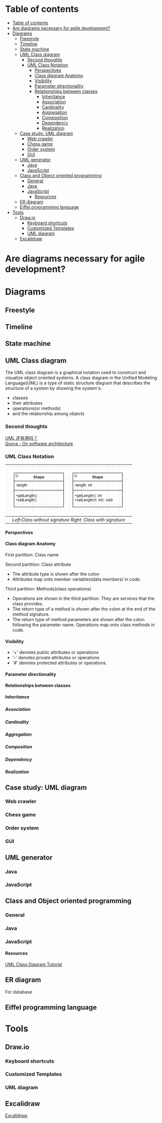 # Table of contents
- [Table of contents](#table-of-contents)
- [Are diagrams necessary for agile development?](#are-diagrams-necessary-for-agile-development)
- [Diagrams](#diagrams)
  - [Freestyle](#freestyle)
  - [Timeline](#timeline)
  - [State machine](#state-machine)
  - [UML Class diagram](#uml-class-diagram)
    - [Second thoughts](#second-thoughts)
    - [UML Class Notation](#uml-class-notation)
      - [Perspectives](#perspectives)
      - [Class diagram Anatomy](#class-diagram-anatomy)
      - [Visibility](#visibility)
      - [Parameter directionality](#parameter-directionality)
      - [Relationships between classes](#relationships-between-classes)
        - [Inheritance](#inheritance)
        - [Association](#association)
        - [Cardinality](#cardinality)
        - [Aggregation](#aggregation)
        - [Composition](#composition)
        - [Dependency](#dependency)
        - [Realization](#realization)
  - [Case study: UML diagram](#case-study-uml-diagram)
    - [Web crawler](#web-crawler)
    - [Chess game](#chess-game)
    - [Order system](#order-system)
    - [GUI](#gui)
  - [UML generator](#uml-generator)
    - [Java](#java)
    - [JavaScript](#javascript)
  - [Class and Object oriented programming](#class-and-object-oriented-programming)
    - [General](#general)
    - [Java](#java-1)
    - [JavaScript](#javascript-1)
      - [Resources](#resources)
  - [ER diagram](#er-diagram)
  - [Eiffel programming language](#eiffel-programming-language)
- [Tools](#tools)
  - [Draw.io](#drawio)
    - [Keyboard shortcuts](#keyboard-shortcuts)
    - [Customized Templates](#customized-templates)
    - [UML diagram](#uml-diagram)
  - [Excalidraw](#excalidraw)
# Are diagrams necessary for agile development?
# Diagrams
## Freestyle
## Timeline
## State machine
## UML Class diagram
The UML class diagram is a graphical notation used to construct and visualize object oriented systems. A class diagram in the Unified Modeling Language(UML) is a type of static structure diagram that describes the structure of a system by showing the system's:
- classes
- their attributes
- operations(or methods)
- and the relationship among objects

### Second thoughts
[UML 还有用吗？](https://www.zhihu.com/question/23569835)  
[Quora - On software architecture](https://www.quora.com/How-can-we-design-and-model-software-if-we-want-to-use-functional-programming-languages-and-there-are-no-classes-and-OOP-concepts-involved-Do-we-have-something-like-UML-for-functional-languages)
### UML Class Notation

| ![UML-class](./assets/UML-class.PNG) |
|:--:|
| *Left:Class without signature  Right: Class with signature* |
#### Perspectives
#### Class diagram Anatomy
First partition: Class name  

Second partition: Class attribute
- The attribute type is shown after the colon
- Attributes map onto member variables(data members) in code.  

Third partition: Methods(class operations)
- Operations are shown in the third partition. They are services that the class provides.
- The return type of a method is shown after the colon at the end of the method signature.
- The return type of method parameters are shown after the colon following the parameter name. Operations map onto class methods in code.
#### Visibility
- '+' denotes public attributes or operations
- '-' denotes private attributes or operations
- '#' denotes protected attributes or operations.
#### Parameter directionality
#### Relationships between classes
##### Inheritance
##### Association
##### Cardinality
##### Aggregation
##### Composition
##### Dependency
##### Realization
## Case study: UML diagram
### Web crawler
### Chess game
### Order system
### GUI
## UML generator
### Java
### JavaScript

## Class and Object oriented programming
### General
### Java
### JavaScript

#### Resources
[UML Class Diagram Tutorial](https://www.visual-paradigm.com/guide/uml-unified-modeling-language/uml-class-diagram-tutorial/)

## ER diagram
For database
## Eiffel programming language

# Tools
## Draw.io
### Keyboard shortcuts
### Customized Templates
### UML diagram
## Excalidraw
[Excalidraw](https://excalidraw.com/)